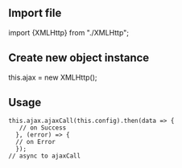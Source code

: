 ## Import file
import {XMLHttp} from "./XMLHttp";

## Create new object instance
this.ajax = new XMLHttp();

## Usage
```
this.ajax.ajaxCall(this.config).then(data => {
   // on Success
  }, (error) => {
  // on Error
  });
// async to ajaxCall
```
